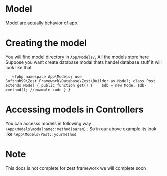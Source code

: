 # Model
Model are actually behavior of app.

# Creating the model
You will find model directory in `App/Models/`, All the models store here
Suppose you want create database modal thats handel database stuff
it will look like that

`	<?php
	namespace App\Models;
	use Softhub99\Zest_Framework\Database\Zest\Builder as Model;
	class Post extends Model
	{
	    public function get()
	    {	
	    	$db = new Mode;
	        $db->method(); //example code
	    }
	}`

# Accessing models in Controllers
You can accesss models in following way
`\App\Models\modalname::method(param);`
So in our above example its look like
`\App\Models\Post::yourmethod`

# Note
This docs is not complete for zest framework we will complete soon